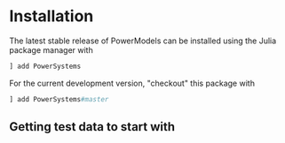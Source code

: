 # Installation

The latest stable release of PowerModels can be installed using the Julia package manager with

```julia
] add PowerSystems
```

For the current development version, "checkout" this package with

```julia
] add PowerSystems#master
```

## Getting test data to start with
